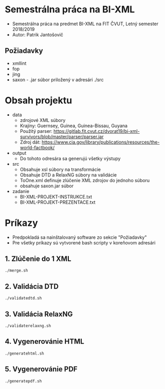 # Semestrálna práca na BI-XML
- Semestrálna práca na predmet BI-XML na FIT ČVUT, Letný semester 2018/2019
- Autor: Patrik Jantošovič
## Požiadavky
- xmllint
- fop
- jing
- saxon - .jar súbor priložený v adresári ./src
# Obsah projektu
- data
  - zdrojové XML súbory
  - Krajiny: Guernsey, Guinea, Guinea-Bissau, Guyana
  - Použitý parser: https://gitlab.fit.cvut.cz/dvorat19/bi-xml-survivors/blob/master/parser/parser.jar
  - Zdroj dát: https://www.cia.gov/library/publications/resources/the-world-factbook/
- output
  - Do tohoto odresára sa generujú všetky výstupy
- src
  - Obsahuje xsl súbory na transformácie
  - Obsahuje DTD a RelaxNG súbory na validácie
  - ToOne.xml definuje zlúčenie XML zdrojov do jednoho súboru
  - obsahuje saxon.jar súbor
- zadanie
  - BI-XML-PROJEKT-INSTRUKCE.txt
  - BI-XML-PROJEKT-PREZENTACE.txt

# Príkazy
- Predpokladá sa nainštalovaný software zo sekcie "Požiadavky"
- Pre všetky príkazy sú vytvorené bash scripty v koreňovom adresári
## 1. Zlúčenie do 1 XML
```
./merge.sh
```

## 2. Validácia DTD
```
./validatedtd.sh
```

## 3. Validácia RelaxNG
```
./validaterelaxng.sh
```

## 4. Vygenerovánie HTML
```
./generatehtml.sh
```

## 5. Vygenerovánie PDF
```
./generatepdf.sh
```
